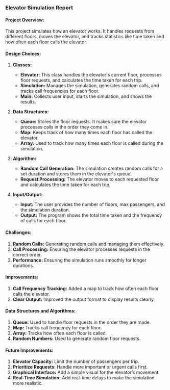 ### Elevator Simulation Report

#### **Project Overview:**
This project simulates how an elevator works. It handles requests from different floors, moves the elevator, and tracks statistics like time taken and how often each floor calls the elevator.

#### **Design Choices:**
1. **Classes:**
   - **Elevator:** This class handles the elevator's current floor, processes floor requests, and calculates the time taken for each trip.
   - **Simulation:** Manages the simulation, generates random calls, and tracks call frequencies for each floor.
   - **Main:** Collects user input, starts the simulation, and shows the results.

2. **Data Structures:**
   - **Queue:** Stores the floor requests. It makes sure the elevator processes calls in the order they come in.
   - **Map:** Keeps track of how many times each floor has called the elevator.
   - **Array:** Used to track how many times each floor is called during the simulation.

3. **Algorithm:**
   - **Random Call Generation:** The simulation creates random calls for a set duration and stores them in the elevator's queue.
   - **Request Processing:** The elevator moves to each requested floor and calculates the time taken for each trip.

4. **Input/Output:**
   - **Input:** The user provides the number of floors, max passengers, and the simulation duration.
   - **Output:** The program shows the total time taken and the frequency of calls for each floor.

#### **Challenges:**
1. **Random Calls:** Generating random calls and managing them effectively.
2. **Call Processing:** Ensuring the elevator processes requests in the correct order.
3. **Performance:** Ensuring the simulation runs smoothly for longer durations.

#### **Improvements:**
1. **Call Frequency Tracking:** Added a map to track how often each floor calls the elevator.
2. **Clear Output:** Improved the output format to display results clearly.

#### **Data Structures and Algorithms:**
1. **Queue:** Used to handle floor requests in the order they are made.
2. **Map:** Tracks call frequency for each floor.
3. **Array:** Tracks how often each floor is called.
4. **Random Numbers:** Used to generate random floor requests.

#### **Future Improvements:**
1. **Elevator Capacity:** Limit the number of passengers per trip.
2. **Prioritize Requests:** Handle more important or urgent calls first.
3. **Graphical Interface:** Add a simple visual for the elevator’s movement.
4. **Real-Time Simulation:** Add real-time delays to make the simulation more realistic.
